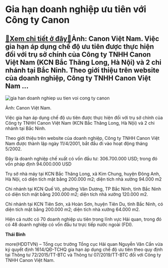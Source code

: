 Gia hạn doanh nghiệp ưu tiên với Công ty Canon
==============================================

[:gift:Xem chi tiết ở đây:gift:](https://hddtvn.com/gia-han-doanh-nghiep-uu-tien-voi-cong-ty-canon/)Ảnh: Canon Việt Nam. Việc gia hạn áp dụng chế độ ưu tiên được thực hiện đối với trụ sở chính của Công ty TNHH Canon Việt Nam (KCN Bắc Thăng Long, Hà Nội) và 2 chi nhánh tại Bắc Ninh. Theo giới thiệu trên website của doanh nghiệp, Công ty TNHH Canon Việt Nam …
-------------------------------------------------------------------------------------------------------------------------------------------------------------------------------------------------------------------------------------------------------------------





![gia han doanh nghiep uu tien voi cong ty canon](https://haiquanonline.com.vn/stores/news_dataimages/binhht/062020/22/14/in_article/3722_a_production_stream_vn.jpg?rt=20200622150046 "Gia hạn doanh nghiệp ưu tiên với Công ty Canon")


Ảnh: Canon Việt Nam.



Việc gia hạn áp dụng chế độ ưu tiên được thực hiện đối với trụ sở chính của Công ty TNHH Canon Việt Nam (KCN Bắc Thăng Long, Hà Nội) và 2 chi nhánh tại Bắc Ninh.


Theo giới thiệu trên website của doanh nghiệp, Công ty TNHH Canon Việt Nam được thành lập ngày 11/4/2001, bắt đầu đi vào hoạt động tháng 5/2002.


Đây là doanh nghiệp chế xuất có vốn đầu tư: 306.700.000 USD; trong đó vốn pháp định 94.000.000 USD


Trụ sở nhà máy tại KCN Bắc Thăng Long, xã Kim Chung, huyện Đông Anh, Hà Nội, có diện tích mặt bằng 200.000 m2; diện tích nhà xưởng 94.000 m2


Chi nhánh tại KCN Quế Võ, phường Vân Dương, TP Bắc Ninh, tỉnh Bắc Ninh có diện tích mặt bằng 200.000 m2; diện tích nhà xưởng 120.000 m2.


Chi nhánh tại KCN Tiên Sơn, xã Hoàn Sơn, huyện Tiên Du, tỉnh Bắc Ninh, có diện tích mặt bằng 200.000 m2; diện tích nhà xưởng 64.000 m2.


Hiện cả nước có 70 doanh nghiệp ưu tiên trong lĩnh vực Hải quan, trong đó có 48 doanh nghiệp có vốn đầu tư trực tiếp nước ngoài (FDI).




**Thái Bình**



more(HDDTVN) – Tổng cục trưởng Tổng cục Hải quan Nguyễn Văn Cẩn vừa ký quyết định 1614/QĐ-TCHQ gia hạn áp dụng chế độ ưu tiên theo quy định tại Thông tư 72/2015/TT-BTC và Thông tư 07/2019/TT-BTC đối với Công ty TNHH Canon Việt Nam.

